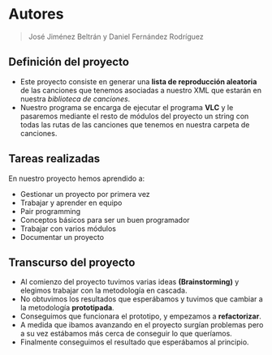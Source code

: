 # Autores
> José Jiménez Beltrán y Daniel Fernández Rodríguez

## Definición del proyecto

- Este proyecto consiste en generar una **lista de reproducción aleatoria** de las canciones que tenemos asociadas a nuestro XML que estarán en nuestra *biblioteca de canciones*.
- Nuestro programa se encarga de ejecutar el programa **VLC** y le pasaremos mediante el resto de módulos del proyecto un string con todas las rutas de las canciones que tenemos en nuestra carpeta de canciones.


## Tareas realizadas

En nuestro proyecto hemos aprendido a:
- Gestionar un proyecto por primera vez
- Trabajar y aprender en equipo
- Pair programming
- Conceptos básicos para ser un buen programador
- Trabajar con varios módulos
- Documentar un proyecto

## Transcurso del proyecto

- Al comienzo del proyecto tuvimos varias ideas **(Brainstorming)** y elegimos trabajar con la metodología en cascada.
- No obtuvimos los resultados que esperábamos y tuvimos que cambiar a la metodología **prototipada**.
- Conseguimos que funcionara el prototipo, y empezamos a **refactorizar**.
- A medida que ibamos avanzando en el proyecto surgían problemas pero a su vez estábamos más cerca de conseguir lo que queríamos.
- Finalmente conseguimos el resultado que esperábamos al principio.